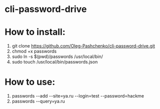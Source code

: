 # cli-password-drive
# How to install:
1) git clone https://github.com/Oleg-Pashchenko/cli-password-drive.git
2) chmod +x passwords
3) sudo ln -s $(pwd)/passwords /usr/local/bin/
4) sudo touch /usr/local/bin/passwords.json

# How to use:
1) passwords --add --site=ya.ru --login=test --password=hackme
2) passwords --query=ya.ru
